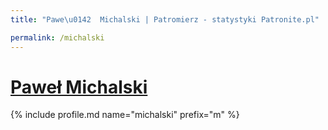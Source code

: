 ```yaml
---
title: "Pawe\u0142  Michalski | Patromierz - statystyki Patronite.pl"

permalink: /michalski
---
```


# [Paweł  Michalski](https://patronite.pl/michalski)

{% include profile.md name="michalski" prefix="m" %}
